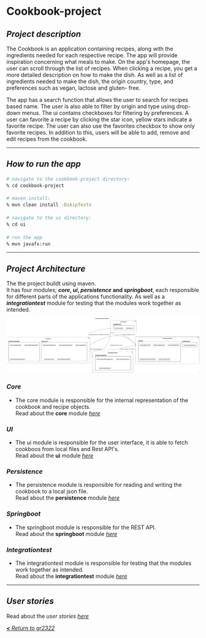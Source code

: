 # __Cookbook-project__

## **_Project description_**

The Cookbook is an application containing recipes, along with the ingredients needed for each respective recipe. The app will provide inspiration concerning what meals to make. On the app's homepage, the user can scroll through the list of recipes. When clicking a recipe, you get a more detailed description on how to make the dish. As well as a list of ingredients needed to make the dish, the origin country, type, and preferences such as vegan, lactose and gluten- free.

The app has a search function that allows the user to search for recipes based name. The user is also able to filter by origin and type using drop-down menus. The ui contains checkboxes for filtering by preferences. A user can favorite a recipe by clicking the star icon, yellow stars indicate a favorite recipe. The user can also use the favorites checkbox to show only favorite recipes. In addition to this, users will be able to add, remove and edit recipes from the cookbook.

---

## **_How to run the app_**

```bash
# navigate to the cookbook-project directory:
% cd cookbook-project

# maven install:
% mvn clean install -DskipTests

# navigate to the ui directory:
% cd ui

# run the app
% mvn javafx:run
```
---

## **_Project Architecture_**
The the project buildt using maven.  
It has four modules; ___core_, _ui_, _persistence_ and _springboot___, each responsible for different parts of the applications functionality. As well as a ___integrationtest___ module for testing that the modules work together as intended. 

![Project Arcitecture](../diagrams/resources/projectStructure_3.png)

### ___Core___
- The core module is responsible for the internal representation of the cookbook and recipe objects.  
Read about the __core__ module [_here_](/cookbook-project/core/readme.md)

### ___UI___
- The ui module is responsible for the user interface, it is able to fetch cookboos from local files and Rest API's.  
Read about the __ui__ module [_here_](/cookbook-project/ui/readme.md)

### ___Persistence___
- The persistence module is responsible for reading and writing the cookbook to a local json file.  
Read about the __persistence__ module [_here_](/cookbook-project/persistence/readme.md)

### ___Springboot___
- The springboot module is responsible for the REST API.  
Read about the __springboot__ module [_here_](/cookbook-project/springboot/readme.md)

### ___Integrationtest___
- The integrationtest module is responsible for testing that the modules work together as intended.  
Read about the __integrationtest__ module [_here_](/cookbook-project/integrationtest/readme.md)

---

## **_User stories_**
Read about the _user stories_ [_here_](../docs/userstories.md)

[_**<** Return to gr2322_](../readme.md)
